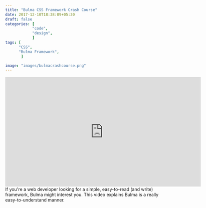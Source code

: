 ```yaml
---
title: "Bulma CSS Framework Crash Course"
date: 2017-12-10T18:38:09+05:30
draft: false
categories: [
            "code",
            "design",
            ]
tags: [
      "CSS",
      "Bulma Framework",
       ]

image: "images/bulmacrashcourse.png"
---
```

<iframe width="624" height="350" src="https://www.youtube.com/embed/IiPQYQT2-wg" frameborder="0" gesture="media" allow="encrypted-media" allowfullscreen></iframe>
If you're a web developer looking for a simple, easy-to-read (and write) framework, Bulma might interest you. This video explains Bulma is a really easy-to-understand manner.

